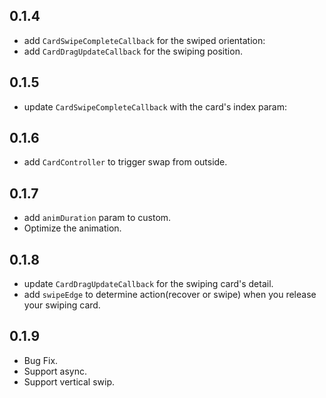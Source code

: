 ## 0.1.4

- add `CardSwipeCompleteCallback` for the swiped orientation:
- add `CardDragUpdateCallback` for the swiping position.

## 0.1.5
- update `CardSwipeCompleteCallback` with the card's index param:

## 0.1.6
- add `CardController` to trigger swap from outside.

## 0.1.7
- add `animDuration` param to custom.
- Optimize the animation.

## 0.1.8
- update `CardDragUpdateCallback` for the swiping card's detail.
- add `swipeEdge` to determine action(recover or swipe) when you release your swiping card.

## 0.1.9
- Bug Fix.
- Support async.
- Support vertical swip.